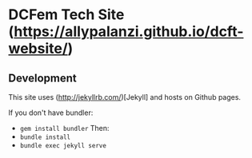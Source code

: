 # DCFem Tech Site (https://allypalanzi.github.io/dcft-website/)

## Development
This site uses (http://jekyllrb.com/)[Jekyll] and hosts on Github pages.

If you don't have bundler:
- `gem install bundler`
Then:
- `bundle install`
- `bundle exec jekyll serve`
